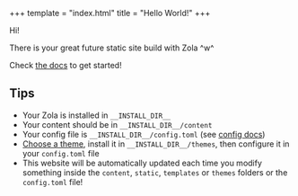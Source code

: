 +++
template = "index.html"
title = "Hello World!"
+++

Hi!

There is your great future static site build with Zola ^w^

Check [the docs](https://www.getzola.org/documentation/getting-started/overview/) to get started!

## Tips

- Your Zola is installed in `__INSTALL_DIR__`
- Your content should be in `__INSTALL_DIR__/content`
- Your config file is `__INSTALL_DIR__/config.toml` (see [config docs](https://www.getzola.org/documentation/getting-started/configuration/))
- [Choose a theme](https://www.getzola.org/themes/), install it in `__INSTALL_DIR__/themes`, then configure it in your `config.toml` file
- This website will be automatically updated each time you modify something inside the `content`, `static`, `templates` or `themes` folders or the `config.toml` file!
